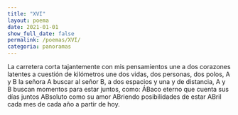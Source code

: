 ```yaml
---
title: "XVI"
layout: poema
date: 2021-01-01
show_full_date: false
permalink: /poemas/XVI/
categoria: panoramas
---
```

La carretera corta tajantemente con mis pensamientos
une a dos corazones latentes a cuestión de kilómetros
une dos vidas, dos personas, dos polos, A y B
la señora A buscar al señor B, a dos espacios y una y de distancia,
A y B buscan momentos
para estar juntos, como:
ÁBaco eterno que cuenta sus días juntos
ABsoluto como su amor
ABriendo posibilidades de estar
ABril cada mes de cada año a partir de hoy.
